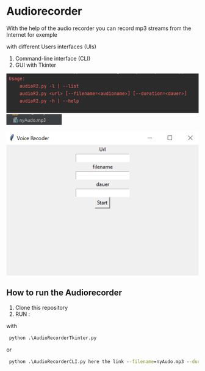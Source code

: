 # Audiorecorder 
With the help of the audio recorder you can record mp3 streams from the Internet 
for exemple

with different Users interfaces (UIs)
1. Command-line interface (CLI)
2. GUI with Tkinter


![CLI](Cli2.png)
![CLI](Cli.png)

![Tkinter](Tkinter.png)

## How to run the Audiorecorder 
1. Clone this repository  
2. RUN :

with
```cmd 
 python .\AudioRecorderTkinter.py 
```
or

```cmd 
 python .\AudioRecorderCLI.py here the link --filename=nyAudo.mp3 --duration=22
```
